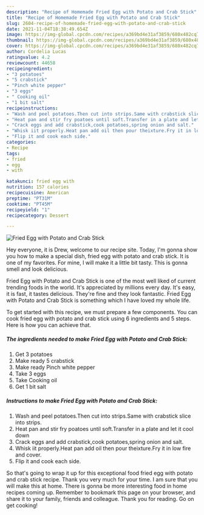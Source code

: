 ```yaml
---
description: "Recipe of Homemade Fried Egg with Potato and Crab Stick"
title: "Recipe of Homemade Fried Egg with Potato and Crab Stick"
slug: 2604-recipe-of-homemade-fried-egg-with-potato-and-crab-stick
date: 2021-11-04T18:38:49.654Z
image: https://img-global.cpcdn.com/recipes/a369bd4e31af3859/680x482cq70/fried-egg-with-potato-and-crab-stick-recipe-main-photo.jpg
thumbnail: https://img-global.cpcdn.com/recipes/a369bd4e31af3859/680x482cq70/fried-egg-with-potato-and-crab-stick-recipe-main-photo.jpg
cover: https://img-global.cpcdn.com/recipes/a369bd4e31af3859/680x482cq70/fried-egg-with-potato-and-crab-stick-recipe-main-photo.jpg
author: Cordelia Lucas
ratingvalue: 4.2
reviewcount: 44658
recipeingredient:
- "3 potatoes"
- "5 crabstick"
- "Pinch white pepper"
- "3 eggs"
- " Cooking oil"
- "1 bit salt"
recipeinstructions:
- "Wash and peel potatoes.Then cut into strips.Same with crabstick slice into strips."
- "Heat pan and stir fry poatoes until soft.Transfer in a plate and let it cool down"
- "Crack eggs and add crabstick,cook potatoes,spring onion and salt."
- "Whisk iit properly.Heat pan add oil then pour theixture.Fry it in low fire and cover."
- "Flip it and cook each side."
categories:
- Recipe
tags:
- fried
- egg
- with

katakunci: fried egg with 
nutrition: 157 calories
recipecuisine: American
preptime: "PT31M"
cooktime: "PT45M"
recipeyield: "1"
recipecategory: Dessert

---
```



![Fried Egg with Potato and Crab Stick](https://img-global.cpcdn.com/recipes/a369bd4e31af3859/680x482cq70/fried-egg-with-potato-and-crab-stick-recipe-main-photo.jpg)

Hey everyone, it is Drew, welcome to our recipe site. Today, I'm gonna show you how to make a special dish, fried egg with potato and crab stick. It is one of my favorites. For mine, I will make it a little bit tasty. This is gonna smell and look delicious.



Fried Egg with Potato and Crab Stick is one of the most well liked of current trending foods in the world. It's appreciated by millions every day. It's easy, it is fast, it tastes delicious. They're fine and they look fantastic. Fried Egg with Potato and Crab Stick is something which I have loved my whole life.


To get started with this recipe, we must prepare a few components. You can cook fried egg with potato and crab stick using 6 ingredients and 5 steps. Here is how you can achieve that.

<!--inarticleads1-->

##### The ingredients needed to make Fried Egg with Potato and Crab Stick:

1. Get 3 potatoes
1. Make ready 5 crabstick
1. Make ready Pinch white pepper
1. Take 3 eggs
1. Take  Cooking oil
1. Get 1 bit salt




<!--inarticleads2-->

##### Instructions to make Fried Egg with Potato and Crab Stick:

1. Wash and peel potatoes.Then cut into strips.Same with crabstick slice into strips.
1. Heat pan and stir fry poatoes until soft.Transfer in a plate and let it cool down
1. Crack eggs and add crabstick,cook potatoes,spring onion and salt.
1. Whisk iit properly.Heat pan add oil then pour theixture.Fry it in low fire and cover.
1. Flip it and cook each side.




So that's going to wrap it up for this exceptional food fried egg with potato and crab stick recipe. Thank you very much for your time. I am sure that you will make this at home. There is gonna be more interesting food in home recipes coming up. Remember to bookmark this page on your browser, and share it to your family, friends and colleague. Thank you for reading. Go on get cooking!
